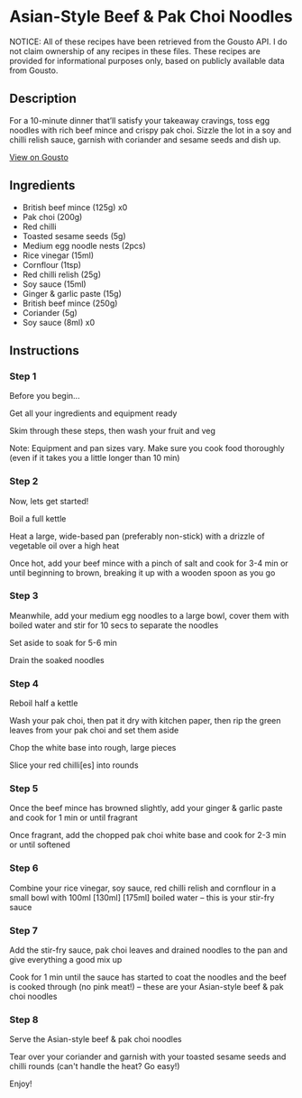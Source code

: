 # Asian-Style Beef & Pak Choi Noodles

NOTICE: All of these recipes have been retrieved from the Gousto API. I do not claim ownership of any recipes in these files. These recipes are provided for informational purposes only, based on publicly available data from Gousto.

## Description

For a 10-minute dinner that’ll satisfy your takeaway cravings, toss egg noodles with rich beef mince and crispy pak choi. Sizzle the lot in a soy and chilli relish sauce, garnish with coriander and sesame seeds and dish up.

[View on Gousto](https://www.gousto.co.uk/recipes/cookbook/10-min-asian-beef-pak-choi-noodles)

## Ingredients

- British beef mince (125g) x0
- Pak choi (200g)
- Red chilli
- Toasted sesame seeds (5g)
- Medium egg noodle nests (2pcs)
- Rice vinegar (15ml)
- Cornflour (1tsp)
- Red chilli relish (25g)
- Soy sauce (15ml)
- Ginger & garlic paste (15g)
- British beef mince (250g)
- Coriander (5g)
- Soy sauce (8ml) x0

## Instructions


### Step 1

Before you begin...

Get all your ingredients and equipment ready

Skim through these steps, then wash your fruit and veg

Note: Equipment and pan sizes vary. Make sure you cook food thoroughly (even if it takes you a little longer than 10 min)


### Step 2

Now, lets get started!

Boil a full kettle

Heat a large, wide-based pan (preferably non-stick) with a drizzle of vegetable oil over a high heat

Once hot, add your beef mince with a pinch of salt and cook for 3-4 min or until beginning to brown, breaking it up with a wooden spoon as you go


### Step 3

Meanwhile, add your medium egg noodles to a large bowl, cover them with boiled water and stir for 10 secs to separate the noodles

Set aside to soak for 5-6 min

Drain the soaked noodles


### Step 4

Reboil half a kettle

Wash your pak choi, then pat it dry with kitchen paper, then rip the green leaves from your pak choi and set them aside

Chop the white base into rough, large pieces

Slice your red chilli[es] into rounds


### Step 5

Once the beef mince has browned slightly, add your ginger & garlic paste and cook for 1 min or until fragrant

Once fragrant, add the chopped pak choi white base and cook for 2-3 min or until softened


### Step 6

Combine your rice vinegar, soy sauce, red chilli relish and cornflour in a small bowl with 100ml <span class="text-purple">[130ml]</span> <span class="text-danger">[175ml]</span> boiled water – this is your stir-fry sauce


### Step 7

Add the stir-fry sauce, pak choi leaves and drained noodles to the pan and give everything a good mix up

Cook for 1 min until the sauce has started to coat the noodles and the beef is cooked through (no pink meat!) – these are your Asian-style beef & pak choi noodles

### Step 8

Serve the Asian-style beef & pak choi noodles

Tear over your coriander and garnish with your toasted sesame seeds and chilli rounds (can't handle the heat? Go easy!)

Enjoy!

